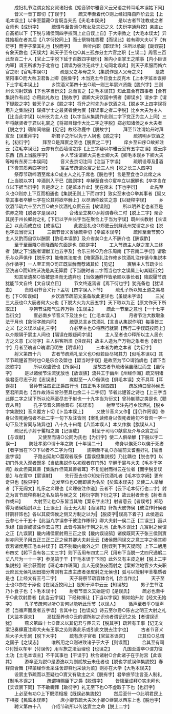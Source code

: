 <!-- { "loadSidebar": true } -->
　　成妇礼节注谓女妐女叔诸妇也【妐音钟尔雅音义云兄语之转耳毛本误姑下同】
　　音义一音丁郎切【丁误于】
　　疏又申至着代○则上经妇降自阼阶云云【上毛本误土】以审至葢藏○言既当夫氏【夫毛本误夬】
　　是以古者节注教成之者女师也【成衍字】
　　疏谓与至告焉○教女及夫妇之义【夫衍字通觧挍】亲庙止自髙祖以下【下脱与诸侯同四字挍同上止自误上自】于大宗教之【大毛本误太】异姓始祖在者其后【八字衍挍同上】而士祭特牲黍稷【而误此】若有卿大夫以下【有衍字】而字子掌其礼也【脱而字】
　　后听内职【职误治】注所以承副【副误嗣】有象天数也【天误大】疏天子至令也○其三孤亦分主六官之职【三误二】周官三百此至百二十人【官止二字脱下延于百数四字疑衍】案内小臣掌王之隂事【内小臣误内宰】谓王所求为于北宫也【谓误为彼注无此字上句同北误此】则天子素服而脩六官之职【官毛本误○】
　　疏是父之与母之义【集説作是人父母之义】
　　是故至阳事○而大咎卫君鲁上卿【脱鲁字】木当克土今日食土反克木【上木字监本误卯下土字毛本误上】
　　乡饮酒义第四十五○疏一则三年賔兴贤能【脱兴字】三则州长习射饮酒【下也字当衍文】总而言之【之毛本误其】知此篇合有四事者【合有集説作有此】亦用此礼故也【脱故字】谓卿大夫饮国中贤者【卿误乡】谓乡学【谓下疑脱之字】若天子之乡【脱之字】将升之时先为乡饮酒之礼【脱乡字上四字误将用升之集説挍】谋择学士之最贤者使为賔【择误事之者二字脱】比乡大夫为主人【比当此字误】以州长为主人也【以字当从集説作此则二字下党正为主人上同】三年将献贤者于君以礼賔之【将郑目録作大比二字之字脱】郑必知诸侯之乡大夫者【脱之字】磬阶间缩霤【见记】故经称鹿中【脱故字】
　　拜至节注谓始升时拜賔至【误重拜字】
　　斯君子之所以免于人祸也【脱之字】
　　疏初明乡饮酒之礼【初衍字】
　　拜至○是拜賔之至也【脱賔之二字】
　　庠乡至曰序○故郑注云【注毛夲误汪】云亦有东西墙谓之序【上三字疑以尔雅云室有五字之误】或云序东西【西上当脱序字】
　　乡人节注谓卿大夫也士卿大夫【卿毛本误乡下卿大夫等唯有东房二本误同】
　　音义去京切注同【注当下字误】
　　疏明设尊及酒【下贵其质素四字衍】
　　賔主节疏谓众賔之长三人也【脱之长三人四字】
　　祭荐节疏啐酒至席末○成主人之礼于席也【脱也字】言是至食也○此席之末【上当脱以字】啐酒则入于巳【脱则字】卒觯至食也○賔卒立以据觯也【卒字当在立以下据当衍字】言是席之上【是监本作此】犹在席末【下也字衍】
　　此先至义也○则亦上下互而相通也【集説无则上下而四字】致实至末也○举其事者【疑又举其事者卒觯七字在论其将欲卒觯上】以尽酒称致实之意【以疑释字误】
　　乡饮酒节疏六十至六豆○故乡饮酒礼众賔云云【故误则】
　　所以明养老也者豆是供养之物【脱者字是误以】
　　合诸至立矣○乡射谓春秋二时【脱上二字】聚合其民于州长郷射之礼【下衍以字州长字当在聚合上于当为字误】既州长教射【长误正】以此而成立也【成误后】
　　此説至礼也○郑更云别觧此州党谓之乡也【脱也字云当衍文】
　　三揖节音义省徐疏幸切【幸监本误辛】
　　疏拜至至节繁○主人又酌而自饮以酬賔【酌毛本误酢】及介省矣○主人不酬介也【酬误酢】
　　至于至而降○而降西阶东面是也【脱是字】
　　工入节疏主人献之笙入三终者【献之下当脱者谓献工也五字及】合乐三终○乃合乐周南【下召南二字衍】谓歌乐与众声俱作【脱乐字】能脩其法度也【脩案燕礼注作修乡饮酒礼注作循今集説本亦作循字】一人至正焉○司正既举觯而荐诸其位【见记】
　　賔酬主人节疏少长至洗者○而知终沃洗是其无算爵【下当脱时者二字而当也字之误属上句其疑衍文】
　　知其至遗矣○皆被恩泽而无遗弃也【当依通觧作皆承顺以事长者】降説屦节疏犹能节文自终【文自误立目】
　　节文终遂焉者【焉下衍也字】犹充备也【犹误由】
　　贵贱明节音义行下孟切【四字误入下节】
　　疏孔子所以知王道之易易也【下○知误如】
　　乡饮酒节疏前文虽备故此更详也【虽疑未字误】
　　三光三大辰也○大辰者何大火也【下脱大火为大辰五字】天下取以为正【原文作天下所取正】
　　亨狗节注阳气生养万物【生误主】
　　疏此一节至之意也【一十七字当衍文】
　　賔必南乡节音义下及注乡仁【仁毛本误人】
　　月者节注大数取象法于月也【象衍字疏内同】
　　疏更总言乡饮酒礼【言当从集説作明】每事皆三之义【之义误以成礼三字】
　　介必至主也○将西行就賔【西行二字误既挍同上】以介覸隔于賔主人间也【隔误在覸疑间字误】
　　主人至者也○释所以主人居东方之义意【义衍字】主人供客所须【供误共】故主人造为产万物之象者也【者衍字】月者至魄者○魄谓月明生【明误轮】
　　三本者为教之本者【为衍字】
　　射义第四十六
　　古者节疏燕礼至义也○似若臣尽竭其力【似毛本误以】其节节疏貍首至时也○是乐会及盟也【盟当时字误】是故至为节○谓驺虞也【谓下当脱歌字】
　　所以观盛徳也【所误可】
　　是故古者节疏诸侯虽继世而立【虽衍字】
　　是以诸侯节注流犹放也【放误族】流共工于幽州【州经作洲】疏又明诸侯君臣尽志于射【志误忠】
　　嵗献至一人○偕俱也【俱毛本误】文不具耳【耳误矣】
　　曾孙节注四正正爵四行也【四正毛本误四四】
　　疏故诗曰曾孙侯氏至君所具也【当作故诗曰曾孙至具也余二十二字衍】节者此貍首之诗也【上三字当此即二字之误下所以论燕至尽志于射也一十九字当为衍文】曾孙蒯聩之类是也【聩误从目】
　　孔子节音义圃徐音布【布误市】
　　射至节注先行乡饮酒礼【脱乡字集説挍】音义覆方卜切【卜监本误上】
　　又使节音义又作【仍作罔误】修身以俟死絶句者不此二字一句下及注皆同【案孔读修身以俟死者絶句不音否一字一句下及注皆同与陆异也】八十九十曰耄【八监本误人】本又作旗【旗误从人】
　　疏记孔子射于矍相之圃【记误载】
　　射至于司马○献賔及介与众賔之后【与误献】
　　又使至而语○公罔为氏也【为衍字】使二人俱举觯【下脱以字二误一】
　　防壮孝弟○谓十年之防【十年误二十】
　　修身以俟死○以俟于死者【者字当在下○下以者不二字为句】
　　旄期至不乱○亦喻前文耆耋好礼【喻当逾字误】
　　子路出延射○葢观者既多【葢误但集説挍】乃比耦也【脱也字】以初门外未入观者既多【当依集説作以初观者在门外】举觯于賔与大夫【毛本于字阙】故此但简其善【集説作但简其善者耳】不复能射而得云在位者【而字脱复误是】与在賔中【賔误射】
　　先行至去也○知先行饮酒礼者【毛本饮字阙】更有竒只也【脱只字】
　　之发至位也○而即裘为名矣【矣监本误夫】又使二人举觯者【下无阙文】礼乐之义理也【义理彼注作道】云者不【云下毛本衍行也二字】射之为言节疏释称射之名及鹄与侯之文【称衍字鹄下衍之字】故云射者舍也【射者当作或曰】
　　大射至让也○东皆当其物【案东字出注】射者意云【者误考】郑恐得为诸侯始封以土【土误士】而士无大射【而误其】豻胡犬皮饰侯【彼注作豻侯者豻鹄豻饰也】各以其皮饰侯之侧又方制之以为【脱皮字误高下着子】此侯道云云参七十干五十【此当凢字误参干彼注作糁豻】卿大夫射一侯二正【二误三】画以朱绿【画误或彼注作去白苍】此皆与賔射于朝之礼也【此毛本误比】凢賔射之侯谓之正【凢误賔】畿内诸侯賔射用三正之侯【畿内误设鹄】诸侯既同天子张三侯则賔射亦同天子用五正三正二正之侯其卿大夫射云云【诸侯既同误文之意三字之侯其卿误若诸侯用正毛本并误于】既不别畿内畿外之异【别误列下列天疑同】上下二躬用布四丈【躬下当有各二丈三字】则下舌用布四丈二尺【用布下当脱一丈四尺通躬二丈八尺为一十一字】参见鹄于干【干毛本误于下同】此外又有主皮之射【脱上二字集説挍】班余获而射【班毛本作斑同】庶人无侯张皮而射之【案郑注地官乡大夫职云庶民无侯礼因田猎分禽则有主皮主皮者张皮射之无侯也】弧弓以授射甲革椹质者是也【上经文有王弓二字】
　　天子将祭节疏容体合礼【合当作比】
　　天子至士也○亦在于泽也【在误近挍同上】是知于泽中云云【知误故】
　　男子生节注乃卜食子也【卜毛本误十】
　　射者节音义又始是切【是误氏】
　　疏必也至中乎○此饮射爵者【此当云字误】下经称揖让【下当以字误】揖如始升射【经文无始字】
　　孔子节疏何以听○言何以能听此乐节【以误人】
　　循声至者乎○循声若【当循声而发者五字误】言其中也【也误矣】诗云至尔爵○陈古之明王大射之礼【大监本误夫】
　　发犹至养也○云的谓所射之识也者谓记识之处【者谓误识犹】
　　燕义第四十七○音义以其记君与臣云云【脱其字】疏若有王事【记无文案记奏肆夏注卿大夫有王事之劳则奏此乐或引此文脱去注字也】
　　古者节音义后大子大乐同【脱下大字】
　　疏有庶子官者【官监本误宫】
　　正其位○总谓之国子【之误志】
　　唯所用之○则进致诸子于大子【则误而】
　　合其至有司○付授以车甲【付误传】用军旅之法治理也【也误之】
　　凢国至游卒○谓力役土功【土毛本误主】不干其事也【干误于】秋合诸射○合此诸子在于射宫【此误其】
　　游卒至为説○是游逸以为副贰故云未仕者也【脱也字贰误倅集説挍】春释菜合舞【释菜经作舍采注舍即释也采读为菜】则亦在大学【大毛本误夫】
　　设賔主节疏而以至疑也○賔又有敌主之义【脱有字】君举旅节注言圣人制礼【制毛本误之】
　　疏谓特赐臣下之爵【脱谓字】
　　皆降至成拜○实未拜也【实误賔下同】下不敢輙拜【敢衍字】礼无至下也○不虚取于下也【也衍字】
　　上必至有功○上下既须相报【既误必集説挍】
　　然后至什一○此明君民上下相报【民监本误臣】
　　席小卿节疏大夫次小卿○继賔以西东上也【脱也字】
　　聘义第四十八
　　介绍节疏所以传达賔主之命【脱上二字】
